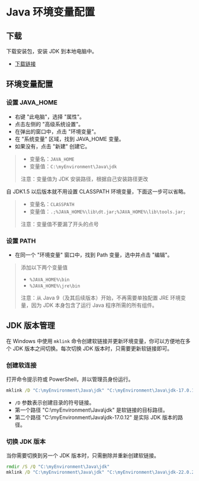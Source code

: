 # Java 环境变量配置

## 下载

下载安装包，安装 JDK 到本地电脑中。

- [下载链接](https://cloud.lisir.me/Teambition/软件/编程类/Java)

## 环境变量配置

### 设置 JAVA_HOME

- 右键 "此电脑"，选择 "属性"。
- 点击左侧的 "高级系统设置"。
- 在弹出的窗口中，点击 "环境变量"。
- 在 "系统变量" 区域，找到 JAVA_HOME 变量。
- 如果没有，点击 "新建" 创建它。

> - 变量名：`JAVA_HOME`
> - 变量值：`C:\myEnvironment\Java\jdk`
>
> 注意：变量值为 JDK 安装路径，根据自己安装路径更改

自 JDK1.5 以后版本就不用设置 CLASSPATH 环境变量，下面这一步可以省略。

> - 变量名：`CLASSPATH`
> - 变量值：`.;%JAVA_HOME%\lib\dt.jar;%JAVA_HOME%\lib\tools.jar;`
>
> 注意：变量值不要漏了开头的点号

### 设置 PATH

- 在同一个 "环境变量" 窗口中，找到 Path 变量，选中并点击 "编辑"。

> 添加以下两个变量值
>
> - `%JAVA_HOME%\bin`
> - `%JAVA_HOME%\jre\bin`
>
> 注意：从 Java 9（及其后续版本）开始，不再需要单独配置 JRE 环境变量，因为 JDK 本身包含了运行 Java 程序所需的所有组件。

## JDK 版本管理

在 Windows 中使用 `mklink` 命令创建软链接并更新环境变量，你可以方便地在多个 JDK 版本之间切换。每次切换 JDK 版本时，只需要更新软链接即可。

### 创建软连接

打开命令提示符或 PowerShell，并以管理员身份运行。

```cmd
mklink /D "C:\myEnvironment\Java\jdk" "C:\myEnvironment\Java\jdk-17.0.12"
```

- `/D` 参数表示创建目录的符号链接。
- 第一个路径 "C:\myEnvironment\Java\jdk" 是软链接的目标路径。
- 第二个路径 "C:\myEnvironment\Java\jdk-17.0.12" 是实际 JDK 版本的路径。

### 切换 JDK 版本

当你需要切换到另一个 JDK 版本时，只需删除并重新创建软链接。

```cmd
rmdir /S /Q "C:\myEnvironment\Java\jdk"
mklink /D "C:\myEnvironment\Java\jdk" "C:\myEnvironment\Java\jdk-22.0.2"
```
